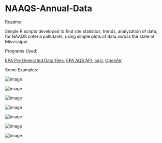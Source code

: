 # NAAQS-Annual-Data

Readme

Simple R scripts developed to find site statistics, trends, analyzation of data, for NAAQS criteria pollutants, using simple plots of data across the state of Mississippi.

Programs Used:

  [EPA Pre Generated Data Files](https://aqs.epa.gov/aqsweb/airdata/download_files.html), 
  [EPA AQS API](https://aqs.epa.gov/aqsweb/documents/data_api.html),
  [aqsr](https://github.com/jpkeller/aqsr),
  [OpenAir](https://github.com/davidcarslaw/openair)
  
Some Examples:

![image](https://user-images.githubusercontent.com/80535587/170756825-fba0d32d-4d8f-4f48-81bf-b23a7b1bedc1.png)

![image](https://user-images.githubusercontent.com/80535587/173618997-d59055b0-8c2a-4a47-862d-6206514ca558.png)

![image](https://user-images.githubusercontent.com/80535587/173618323-1c66f0d6-bf23-4bb8-9fd8-7e7166497ac4.png)

![image](https://user-images.githubusercontent.com/80535587/168862554-dde1e74b-a198-47fa-b02e-36ac032e42ff.png) 

![image](https://user-images.githubusercontent.com/80535587/168844032-22eafc2b-3e3c-4d49-ba1b-751b853169d3.png)

![image](https://user-images.githubusercontent.com/80535587/168845556-ccadee92-fc17-4d80-9949-440061917a68.png)

![image](https://user-images.githubusercontent.com/80535587/168860188-37327491-5dd2-4ce9-81dc-f2fffa677d6b.png)

